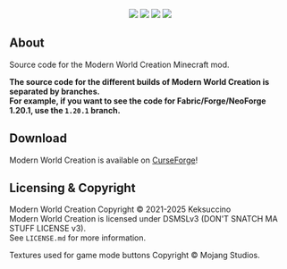 <p style="text-align: center;">
<a href="https://discord.gg/UzmeWkD"><img src="https://discordapp.com/api/guilds/704163135787106365/widget.png?style=banner2" /></a> 
<a href="https://twitter.com/keksuccino"><img src="https://user-images.githubusercontent.com/35544624/132924153-df28357d-6816-48a2-96a8-594333d3b075.png" /></a> 
<a href="https://www.patreon.com/keksuccino"><img src="https://user-images.githubusercontent.com/35544624/132924155-25fe4269-5936-4cac-88cf-5d6069e0443a.png" /></a> 
<a href="https://paypal.me/TimSchroeter"><img src="https://user-images.githubusercontent.com/35544624/132924156-ec4300ea-7e10-40de-a271-8effb8fbf5cf.png" /></a>
</p>

## About

Source code for the Modern World Creation Minecraft mod.

**The source code for the different builds of Modern World Creation is separated by branches.**<br>
**For example, if you want to see the code for Fabric/Forge/NeoForge 1.20.1, use the `1.20.1` branch.**

## Download

Modern World Creation is available on [CurseForge](https://www.curseforge.com/minecraft/mc-mods/modernworldcreation)!

## Licensing & Copyright

Modern World Creation Copyright © 2021-2025 Keksuccino<br>
Modern World Creation is licensed under DSMSLv3 (DON'T SNATCH MA STUFF LICENSE v3).<br>
See `LICENSE.md` for more information.

Textures used for game mode buttons Copyright © Mojang Studios.
